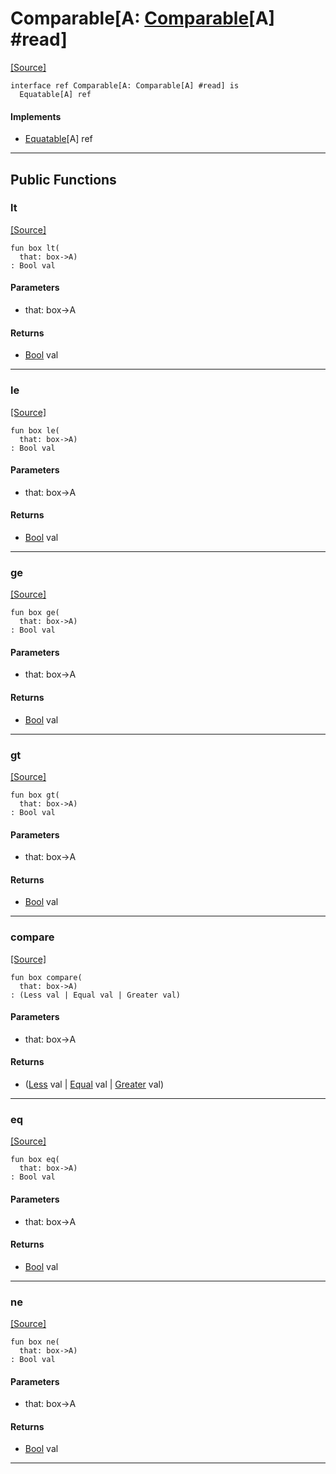 # Comparable\[A: [Comparable](builtin-Comparable.md)\[A\] #read\]
<span class="source-link">[[Source]](src/builtin/compare.md#L22)</span>
```pony
interface ref Comparable[A: Comparable[A] #read] is
  Equatable[A] ref
```

#### Implements

* [Equatable](builtin-Equatable.md)\[A\] ref

---

## Public Functions

### lt
<span class="source-link">[[Source]](src/builtin/compare.md#L23)</span>


```pony
fun box lt(
  that: box->A)
: Bool val
```
#### Parameters

*   that: box->A

#### Returns

* [Bool](builtin-Bool.md) val

---

### le
<span class="source-link">[[Source]](src/builtin/compare.md#L24)</span>


```pony
fun box le(
  that: box->A)
: Bool val
```
#### Parameters

*   that: box->A

#### Returns

* [Bool](builtin-Bool.md) val

---

### ge
<span class="source-link">[[Source]](src/builtin/compare.md#L25)</span>


```pony
fun box ge(
  that: box->A)
: Bool val
```
#### Parameters

*   that: box->A

#### Returns

* [Bool](builtin-Bool.md) val

---

### gt
<span class="source-link">[[Source]](src/builtin/compare.md#L26)</span>


```pony
fun box gt(
  that: box->A)
: Bool val
```
#### Parameters

*   that: box->A

#### Returns

* [Bool](builtin-Bool.md) val

---

### compare
<span class="source-link">[[Source]](src/builtin/compare.md#L28)</span>


```pony
fun box compare(
  that: box->A)
: (Less val | Equal val | Greater val)
```
#### Parameters

*   that: box->A

#### Returns

* ([Less](builtin-Less.md) val | [Equal](builtin-Equal.md) val | [Greater](builtin-Greater.md) val)

---

### eq
<span class="source-link">[[Source]](src/builtin/compare.md#L19)</span>


```pony
fun box eq(
  that: box->A)
: Bool val
```
#### Parameters

*   that: box->A

#### Returns

* [Bool](builtin-Bool.md) val

---

### ne
<span class="source-link">[[Source]](src/builtin/compare.md#L20)</span>


```pony
fun box ne(
  that: box->A)
: Bool val
```
#### Parameters

*   that: box->A

#### Returns

* [Bool](builtin-Bool.md) val

---

